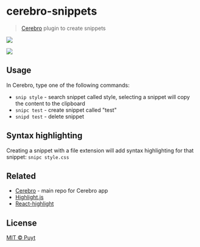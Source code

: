 # cerebro-snippets

> [Cerebro](http://www.cerebroapp.com) plugin to create snippets

![](screenshot1.gif)

![](screenshot2.gif)

## Usage

In Cerebro, type one of the following commands:

- `snip style` - search snippet called style, selecting a snippet will copy the content to the clipboard
- `snipc test` - create snippet called "test"
- `snipd test` - delete snippet

## Syntax highlighting

Creating a snippet with a file extension will add syntax highlighting for that snippet: `snipc style.css`

## Related

- [Cerebro](https://github.com/KELiON/cerebro) - main repo for Cerebro app
- [Highlight.js](https://highlightjs.org/)
- [React-highlight](https://github.com/akiran/react-highlight)

## License

[MIT © Puyt](LICENSE)